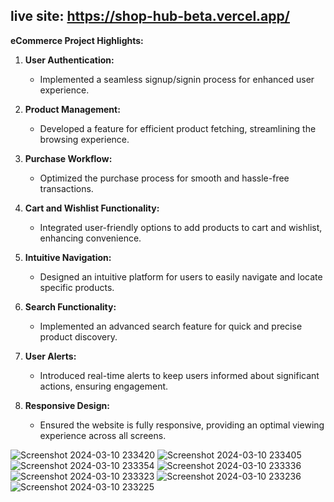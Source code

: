 ## live site: https://shop-hub-beta.vercel.app/

**eCommerce Project Highlights:**

1. **User Authentication:**
   - Implemented a seamless signup/signin process for enhanced user experience.

2. **Product Management:**
   - Developed a feature for efficient product fetching, streamlining the browsing experience.

3. **Purchase Workflow:**
   - Optimized the purchase process for smooth and hassle-free transactions.

4. **Cart and Wishlist Functionality:**
   - Integrated user-friendly options to add products to cart and wishlist, enhancing convenience.

5. **Intuitive Navigation:**
   - Designed an intuitive platform for users to easily navigate and locate specific products.

6. **Search Functionality:**
   - Implemented an advanced search feature for quick and precise product discovery.

7. **User Alerts:**
   - Introduced real-time alerts to keep users informed about significant actions, ensuring engagement.

8. **Responsive Design:**
   - Ensured the website is fully responsive, providing an optimal viewing experience across all screens.

![Screenshot 2024-03-10 233420](https://github.com/EssamKonafa/shopHub-e-commerce/assets/128749610/f90cabc0-68df-489f-8e50-96faa62c8254)
![Screenshot 2024-03-10 233405](https://github.com/EssamKonafa/shopHub-e-commerce/assets/128749610/b9652984-9607-44b2-adc9-870e38e37099)
![Screenshot 2024-03-10 233354](https://github.com/EssamKonafa/shopHub-e-commerce/assets/128749610/ac9b05d0-a7d3-434a-afd0-b0fb949ecc63)
![Screenshot 2024-03-10 233336](https://github.com/EssamKonafa/shopHub-e-commerce/assets/128749610/bfd81b64-7703-4ce6-9bbe-d6b158c8237a)
![Screenshot 2024-03-10 233323](https://github.com/EssamKonafa/shopHub-e-commerce/assets/128749610/7d2b4399-572f-449b-9a21-9604ab5a6b45)
![Screenshot 2024-03-10 233236](https://github.com/EssamKonafa/shopHub-e-commerce/assets/128749610/14d7ee2c-9c0e-408a-a53c-077fd8f6b7f7)
![Screenshot 2024-03-10 233225](https://github.com/EssamKonafa/shopHub-e-commerce/assets/128749610/89708b7e-e7f5-4ec3-8676-f9b84d84eabd)
